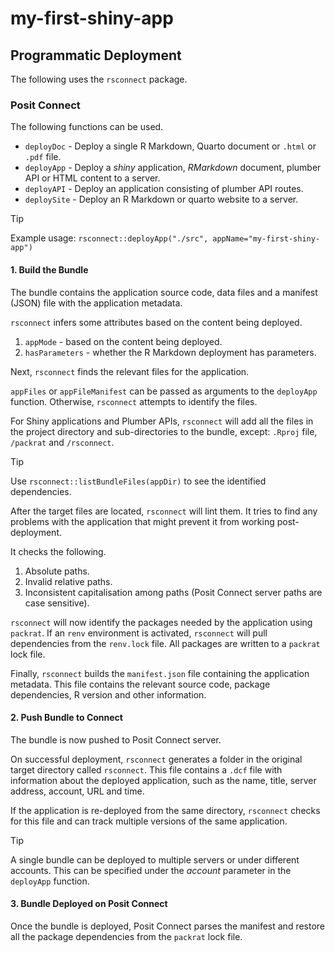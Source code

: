 # my-first-shiny-app

## Programmatic Deployment

The following uses the `rsconnect` package.

### Posit Connect

The following functions can be used.

- `deployDoc` - Deploy a single R Markdown, Quarto document or `.html` or `.pdf` file.
- `deployApp` - Deploy a *shiny* application, *RMarkdown* document, plumber API or HTML content to a server.
- `deployAPI` - Deploy an application consisting of plumber API routes.
- `deploySite` - Deploy an R Markdown or quarto website to a server.

> [!TIP]
> Example usage: `rsconnect::deployApp("./src", appName="my-first-shiny-app")`

#### 1. Build the Bundle

The bundle contains the application source code, data files and a manifest (JSON) file with the application metadata.

`rsconnect` infers some attributes based on the content being deployed.

1. `appMode` - based on the content being deployed.
2. `hasParameters` - whether the R Markdown deployment has parameters.

Next, `rsconnect` finds the relevant files for the application.

`appFiles` or `appFileManifest` can be passed as arguments to the `deployApp` function. Otherwise, `rsconnect` attempts to identify the files.

For Shiny applications and Plumber APIs, `rsconnect` will add all the files in the project directory and sub-directories to the bundle, except: `.Rproj` file, `/packrat` and `/rsconnect`.

> [!TIP]
> Use `rsconnect::listBundleFiles(appDir)` to see the identified dependencies.

After the target files are located, `rsconnect` will lint them. It tries to find any problems with the application that might prevent it from working post-deployment.

It checks the following.

1. Absolute paths.
2. Invalid relative paths.
3. Inconsistent capitalisation among paths (Posit Connect server paths are case sensitive).

`rsconnect` will now identify the packages needed by the application using `packrat`. If an `renv` environment is activated, `rsconnect` will pull dependencies from the `renv.lock` file. All packages are written to a `packrat` lock file.

Finally, `rsconnect` builds the `manifest.json` file containing the application metadata. This file contains the relevant source code, package dependencies, R version and other information.

#### 2. Push Bundle to Connect

The bundle is now pushed to Posit Connect server.

On successful deployment, `rsconnect` generates a folder in the original target directory called `rsconnect`. This file contains a `.dcf` file with information about the deployed application, such as the name, title, server address, account, URL and time.

If the application is re-deployed from the same directory, `rsconnect` checks for this file and can track multiple versions of the same application.

> [!TIP]
> A single bundle can be deployed to multiple servers or under different accounts. This can be specified under the *account* parameter in the `deployApp` function.

#### 3. Bundle Deployed on Posit Connect

Once the bundle is deployed, Posit Connect parses the manifest and restore all the package dependencies from the `packrat` lock file.